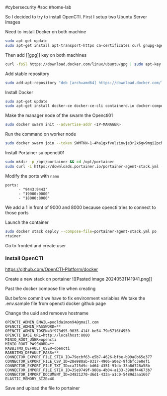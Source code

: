 #cybersecurity #soc #home-lab

So I decided to try to install OpenCTI.
First I setup two Ubuntu Server Images

Need to install Docker on both machine

```bash
sudo apt-get update
sudo apt-get install apt-transport-https ca-certificates curl gnupg-agent software-properties-common
```


Then add [[gpg]] key on both machines
```bash
curl -fsSl https://download.docker.com/linux/ubuntu/gpg | sudo apt-key add -
```

Add stable repository
```bash
sudo add-apt-repository "deb [arch=amd64] https://download.docker.com/linux/ubuntu $(lsb_release -cs) stable"
```

Install Docker
```bash
sudo apt-get update
sudo apt-get install docker-ce docker-ce-cli containerd.io docker-compose
```

Make the manager node of the swarm the Opencti01

```bash
sudo docker swarm init --advertise-addr <IP-MANAGER>
```

Run the command on worker node

```bash
sudo docker swarm join --token SWMTKN-1-4ha1gxfvulzinwje3r2x6gw9mgi2pchpwhyldilrk8wbiposdy-48fmc4x2i6l3fttsi4eeddgdj 192.168.188.49:2377
```


Install Portainer su opencti01

```bash
sudo mkdir -p /opt/portainer && cd /opt/portainer
sudo curl -L https://downloads.portainer.io/portainer-agent-stack.yml -o portainer-agent-stack.yml
```

Modify the ports with `nano`

```
ports:
      - "9443:9443"
      - "19000:9000"
      - "18000:8000"
```

We add a 1 in front of 9000 and 8000 because opencti tries to connect to those ports

Launch the container
```bash
sudo docker stack deploy --compose-file=portainer-agent-stack.yml po
rtainer
```

Go to fronted and create user

### Install OpenCTI
https://github.com/OpenCTI-Platform/docker

Create a new stack on portainer
![[Pasted image 20240531141941.png]]

Past the docker compose file when creating

But before commit we have to fix environment variables
We take the .env.sample file from opencti docker github page

Change the uuid and remoeve hostname
```sample
OPENCTI_ADMIN_EMAIL=pooldaimon94@gmail.com
OPENCTI_ADMIN_PASSWORD=**
OPENCTI_ADMIN_TOKEN=3f973d95-9035-414f-be54-79e5716f4950
OPENCTI_BASE_URL=http://localhost:8080
MINIO_ROOT_USER=opencti
MINIO_ROOT_PASSWORD=**
RABBITMQ_DEFAULT_USER=opencti
RABBITMQ_DEFAULT_PASS=**
CONNECTOR_EXPORT_FILE_STIX_ID=79ecbf63-e5b7-4626-bfbe-b99a8b65e377
CONNECTOR_EXPORT_FILE_CSV_ID=28e980ab-0317-4906-a0e2-9fdbfc3e0ef1
CONNECTOR_EXPORT_FILE_TXT_ID=ca715d9c-bd64-4351-91db-33a8d728a58b
CONNECTOR_IMPORT_FILE_STIX_ID=35e9749f-988a-4b04-a133-3988f44673b7
CONNECTOR_IMPORT_DOCUMENT_ID=34821270-d6d1-433a-a1c0-5489d3aa1667
ELASTIC_MEMORY_SIZE=4G
```

Save and upload the file to portainer